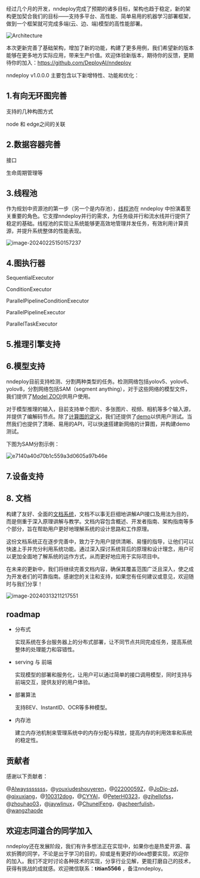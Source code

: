 经过几个月的开发，nndeploy完成了预期的诸多目标，架构也趋于稳定，新的架构更加契合我们的目标——支持多平台、高性能、简单易用的机器学习部署框架，做到一个框架就可完成多端(云、边、端)模型的高性能部署。

![Architecture](../../image/version_record/v1_0_0_0/architecture.jpg)

本次更新完善了基础架构，增加了新的功能，构建了更多用例，我们希望新的版本能够在更多地方实际应用，带来生产价值。欢迎体验新版本，期待你的反馈，更期待你的加入：https://github.com/DeployAI/nndeploy

nndeploy v1.0.0.0 主要包含以下新增特性、功能和优化：

## 1.有向无环图完善

支持的几种构图方式

node 和 edge之间的关联



## 2.数据容器完善

接口

生命周期管理等

## 3.线程池

作为规划中资源池的第一步（另一个是内存池），[线程池](https://github.com/DeployAI/nndeploy/tree/main/include/nndeploy/thread_pool)在 nndeploy 中扮演着至关重要的角色。它支撑nndeploy并行的需求，为任务级并行和流水线并行提供了稳定的基础。线程池的实现让系统能够更高效地管理并发任务，有效利用计算资源，并提升系统整体的性能表现。

![image-20240225150157237](../../image/version_record/v1_0_0_0/thread_pool.png)

## 4.图执行器

SequentialExecutor

ConditionExecutor

ParallelPipelineConditionExecutor

ParallelPipelineExecutor

ParallelTaskExecutor

## 5.推理引擎支持



## 6.模型支持

nndeploy目前支持检测、分割两种类型的任务。检测网络包括yolov5、yolov6、yolov8，分割网络包括SAM（segment anything），对于这些网络的模型文件，我们提供了[Model ZOO)](https://huggingface.co/alwaysssss/nndeploy/tree/main/model_zoo)供用户使用。

对于模型推理的输入，目前支持单个图片、多张图片、视频、相机等多个输入源，并提供了编解码节点。除了[计算图的定义](https://github.com/DeployAI/nndeploy/tree/main/source/nndeploy/model)，我们还提供了[demo](https://github.com/DeployAI/nndeploy/tree/main/demo)以供用户测试。当然我们也提供了清晰、易用的API，可以快速搭建新网络的计算图，并构建demo测试。

下图为SAM分割示例：

![e7140a40d70b1c559a3d0605a97b46e](../../image/version_record/v1_0_0_0/sam.png)

## 7.设备支持



## 8. 文档

构建了友好、全面的[文档系统](https://nndeploy-zh.readthedocs.io/zh/latest/introduction/README.html)，文档不以事无巨细地讲解API接口及用法为目的，而是侧重于深入原理讲解与教学。文档内容包含概述、开发者指南、架构指南等多个部分，旨在帮助用户更好地理解系统的设计思路和工作原理。

这份文档系统正在逐步完善中，致力于为用户提供清晰、易懂的指导，让他们可以快速上手并充分利用系统功能。通过深入探讨系统背后的原理和设计理念，用户可以更加全面地了解系统的运作方式，从而更好地应用于实际项目中。

在未来的更新中，我们将继续完善文档内容，确保其覆盖范围广泛且深入，使之成为开发者们的可靠指南。感谢您的关注和支持，如果您有任何建议或意见，欢迎随时与我们分享！

![image-20240313211217551](../../image/version_record/v1_0_0_0/doc.png)

## roadmap

+   分布式

    实现系统在多台服务器上的分布式部署，让不同节点共同完成任务，提高系统整体的处理能力和容错性。

+   serving 与 前端

    实现模型的部署和服务化，让用户可以通过简单的接口调用模型，同时支持与前端交互，提供友好的用户体验。

+   部署算法

    支持BEV、InstantID、OCR等多种模型。

+   内存池

    建立内存池机制来管理系统中的内存分配与释放，提高内存的利用效率和系统的稳定性。

## 贡献者

感谢以下贡献者：

@[Alwaysssssss](https://github.com/Alwaysssssss)，@[youxiudeshouyeren](https://github.com/youxiudeshouyeren)，@[02200059Z](https://github.com/02200059Z)，@[JoDio-zd](https://github.com/JoDio-zd)，@[qixuxiang](https://github.com/qixuxiang)，@[100312dog](https://github.com/100312dog)，@[CYYAI](https://github.com/CYYAI)，@[PeterH0323](https://github.com/PeterH0323)，@[zjhellofss](https://github.com/zjhellofss)，@[zhouhao03](https://github.com/zhouhao03)，@[jaywlinux](https://github.com/jaywlinux)，@[ChunelFeng](https://github.com/ChunelFeng)，@[acheerfulish](https://github.com/acheerfulish)，@[wangzhaode](https://github.com/wangzhaode)

## 欢迎志同道合的同学加入

nndeploy还在发展阶段，我们有许多想法正在实现中，如果你也是热爱开源、喜欢折腾的同学，不论是出于学习的目的，抑或是有更好的idea想要实现，欢迎你的加入。我们不定时讨论各种技术的实现，分享行业见解，更能打磨自己的技术，获得有挑战的成就感。欢迎微信联系：**titian5566** ，备注nndeploy。



